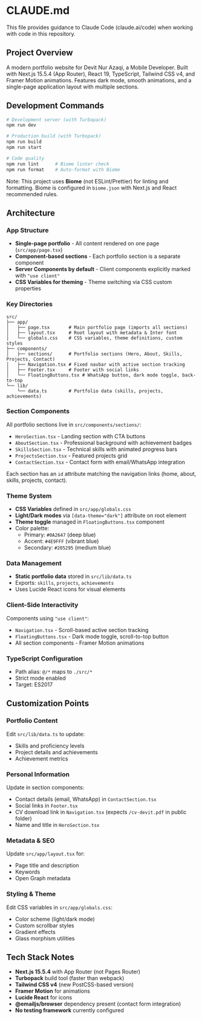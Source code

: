 # CLAUDE.md

This file provides guidance to Claude Code (claude.ai/code) when working with code in this repository.

## Project Overview

A modern portfolio website for Devit Nur Azaqi, a Mobile Developer. Built with Next.js 15.5.4 (App Router), React 19, TypeScript, Tailwind CSS v4, and Framer Motion animations. Features dark mode, smooth animations, and a single-page application layout with multiple sections.

## Development Commands

```bash
# Development server (with Turbopack)
npm run dev

# Production build (with Turbopack)
npm run build
npm run start

# Code quality
npm run lint      # Biome linter check
npm run format    # Auto-format with Biome
```

Note: This project uses **Biome** (not ESLint/Prettier) for linting and formatting. Biome is configured in `biome.json` with Next.js and React recommended rules.

## Architecture

### App Structure
- **Single-page portfolio** - All content rendered on one page (`src/app/page.tsx`)
- **Component-based sections** - Each portfolio section is a separate component
- **Server Components by default** - Client components explicitly marked with `"use client"`
- **CSS Variables for theming** - Theme switching via CSS custom properties

### Key Directories
```
src/
├── app/
│   ├── page.tsx       # Main portfolio page (imports all sections)
│   ├── layout.tsx     # Root layout with metadata & Inter font
│   └── globals.css    # CSS variables, theme definitions, custom styles
├── components/
│   ├── sections/      # Portfolio sections (Hero, About, Skills, Projects, Contact)
│   ├── Navigation.tsx # Fixed navbar with active section tracking
│   ├── Footer.tsx     # Footer with social links
│   └── FloatingButtons.tsx # WhatsApp button, dark mode toggle, back-to-top
└── lib/
    └── data.ts        # Portfolio data (skills, projects, achievements)
```

### Section Components
All portfolio sections live in `src/components/sections/`:
- `HeroSection.tsx` - Landing section with CTA buttons
- `AboutSection.tsx` - Professional background with achievement badges
- `SkillsSection.tsx` - Technical skills with animated progress bars
- `ProjectsSection.tsx` - Featured projects grid
- `ContactSection.tsx` - Contact form with email/WhatsApp integration

Each section has an `id` attribute matching the navigation links (home, about, skills, projects, contact).

### Theme System
- **CSS Variables** defined in `src/app/globals.css`
- **Light/Dark modes** via `[data-theme="dark"]` attribute on root element
- **Theme toggle** managed in `FloatingButtons.tsx` component
- Color palette:
  - Primary: `#0A2647` (deep blue)
  - Accent: `#4E9FFF` (vibrant blue)
  - Secondary: `#205295` (medium blue)

### Data Management
- **Static portfolio data** stored in `src/lib/data.ts`
- Exports: `skills`, `projects`, `achievements`
- Uses Lucide React icons for visual elements

### Client-Side Interactivity
Components using `"use client"`:
- `Navigation.tsx` - Scroll-based active section tracking
- `FloatingButtons.tsx` - Dark mode toggle, scroll-to-top button
- All section components - Framer Motion animations

### TypeScript Configuration
- Path alias: `@/*` maps to `./src/*`
- Strict mode enabled
- Target: ES2017

## Customization Points

### Portfolio Content
Edit `src/lib/data.ts` to update:
- Skills and proficiency levels
- Project details and achievements
- Achievement metrics

### Personal Information
Update in section components:
- Contact details (email, WhatsApp) in `ContactSection.tsx`
- Social links in `Footer.tsx`
- CV download link in `Navigation.tsx` (expects `/cv-devit.pdf` in public folder)
- Name and title in `HeroSection.tsx`

### Metadata & SEO
Update `src/app/layout.tsx` for:
- Page title and description
- Keywords
- Open Graph metadata

### Styling & Theme
Edit CSS variables in `src/app/globals.css`:
- Color scheme (light/dark mode)
- Custom scrollbar styles
- Gradient effects
- Glass morphism utilities

## Tech Stack Notes

- **Next.js 15.5.4** with App Router (not Pages Router)
- **Turbopack** build tool (faster than webpack)
- **Tailwind CSS v4** (new PostCSS-based version)
- **Framer Motion** for animations
- **Lucide React** for icons
- **@emailjs/browser** dependency present (contact form integration)
- **No testing framework** currently configured
